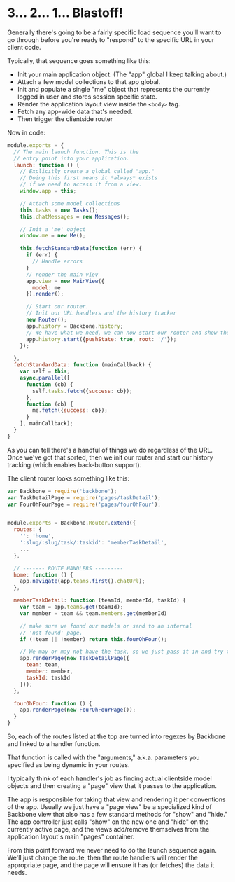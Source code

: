 # 3... 2... 1... Blastoff!

Generally there's going to be a fairly specific load sequence you'll want to go through before you're ready to "respond" to the specific URL in your client code. 

Typically, that sequence goes something like this:

- Init your main application object. (The "app" global I keep talking about.)
- Attach a few model collections to that app global.
- Init and populate a single "me" object that represents the currently logged in user and stores session specific state.
- Render the application layout view inside the `<body>` tag.
- Fetch any app-wide data that's needed.
- Then trigger the clientside router


Now in code:

```javascript
module.exports = {
  // The main launch function. This is the 
  // entry point into your application.
  launch: function () {
    // Explicitly create a global called "app."
    // Doing this first means it *always* exists
    // if we need to access it from a view.
    window.app = this;

    // Attach some model collections
    this.tasks = new Tasks();
    this.chatMessages = new Messages();

    // Init a 'me' object
    window.me = new Me();

    this.fetchStandardData(function (err) {
      if (err) {
        // Handle errors
      }
      // render the main viev
      app.view = new MainView({
        model: me
      }).render();

      // Start our router.
      // Init our URL handlers and the history tracker
      new Router();
      app.history = Backbone.history;
      // We have what we need, we can now start our router and show the appropriate page
      app.history.start({pushState: true, root: '/'});
    });

  },
  fetchStandardData: function (mainCallback) {
    var self = this;
    async.parallel([
      function (cb) {
        self.tasks.fetch({success: cb});
      },
      function (cb) {
        me.fetch({success: cb});
      } 
    ], mainCallback);
  }
}
```


As you can tell there's a handful of things we do regardless of the URL. Once we've got that sorted, then we init our router and start our history tracking (which enables back-button support). 

The client router looks something like this:

```javascript
var Backbone = require('backbone');
var TaskDetailPage = require('pages/taskDetail');
var FourOhFourPage = require('pages/fourOhFour');


module.exports = Backbone.Router.extend({
  routes: {
    '': 'home',
    ':slug/:slug/task/:taskid': 'memberTaskDetail',
    ...
  },

  // ------- ROUTE HANDLERS ---------
  home: function () {
    app.navigate(app.teams.first().chatUrl);
  },

  memberTaskDetail: function (teamId, memberId, taskId) {
    var team = app.teams.get(teamId);
    var member = team && team.members.get(memberId)

    // make sure we found our models or send to an internal
    // 'not found' page. 
    if (!team || !member) return this.fourOhFour();

    // We may or may not have the task, so we just pass it in and try to get it from the view.
    app.renderPage(new TaskDetailPage({
      team: team,
      member: member,
      taskId: taskId
    }));
  },

  fourOhFour: function () {
    app.renderPage(new FourOhFourPage());
  }
}
```


So, each of the routes listed at the top are turned into regexes by Backbone and linked to a handler function.

That function is called with the "arguments," a.k.a. parameters you specified as being dynamic in your routes.

I typically think of each handler's job as finding actual clientside model objects and then creating a "page" view that it passes to the application.

The app is responsible for taking that view and rendering it per conventions of the app. Usually we just have a "page view" be a specialized kind of Backbone view that also has a few standard methods for "show" and "hide." The app controller just calls "show" on the new one and "hide" on the currently active page, and the views add/remove themselves from the application layout's main "pages" container.

From this point forward we never need to do the launch sequence again. We'll just change the route, then the route handlers will render the appropriate page, and the page will ensure it has (or fetches) the data it needs.
